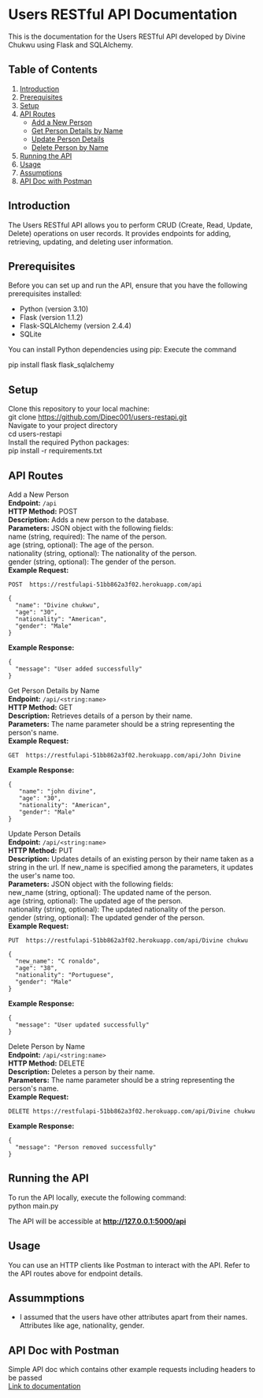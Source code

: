 # Users RESTful API Documentation

This is the documentation for the Users RESTful API developed by Divine Chukwu using Flask and SQLAlchemy.

## Table of Contents

1. [Introduction](#introduction)
2. [Prerequisites](#prerequisites)
3. [Setup](#setup)
4. [API Routes](#api-routes)
   - [Add a New Person](#add-a-new-person)
   - [Get Person Details by Name](#get-person-details-by-name)
   - [Update Person Details](#update-person-details)
   - [Delete Person by Name](#delete-person-by-name)
5. [Running the API](#running-the-api)
6. [Usage](#usage)
7. [Assumptions](#assumptions)
8. [API Doc with Postman](#api-doc-with-postman)


## Introduction

The Users RESTful API allows you to perform CRUD (Create, Read, Update, Delete) operations on user records. It provides endpoints for adding, retrieving, updating, and deleting user information.

## Prerequisites

Before you can set up and run the API, ensure that you have the following prerequisites installed:

- Python (version 3.10)
- Flask (version 1.1.2)
- Flask-SQLAlchemy (version 2.4.4)
- SQLite

You can install Python dependencies using pip:
Execute the command

pip install flask flask_sqlalchemy

## Setup

Clone this repository to your local machine: <br>
git clone https://github.com/Dipec001/users-restapi.git <br>
Navigate to your project directory <br>
cd users-restapi <br>
Install the required Python packages: <br>
pip install -r requirements.txt



## API Routes
Add a New Person <br>
**Endpoint:**  ```/api``` <br>
**HTTP Method:** POST <br>
**Description:** Adds a new person to the database. <br>
**Parameters:** JSON object with the following fields: <br>
name (string, required): The name of the person. <br>
age (string, optional): The age of the person. <br>
nationality (string, optional): The nationality of the person. <br>
gender (string, optional): The gender of the person. <br>
**Example Request:** <br>
```
POST  https://restfulapi-51bb862a3f02.herokuapp.com/api

{
  "name": "Divine chukwu",
  "age": "30",
  "nationality": "American",
  "gender": "Male"
}
```
**Example Response:** <br>
```
{
  "message": "User added successfully"
}
```

Get Person Details by Name <br>
**Endpoint:**  ```/api/<string:name>``` <br>
**HTTP Method:** GET <br>
**Description:** Retrieves details of a person by their name. <br>
**Parameters:** The name parameter should be a string representing the person's name. <br>
**Example Request:** <br>
```
GET  https://restfulapi-51bb862a3f02.herokuapp.com/api/John Divine
```
**Example Response:** <br>
```
{
   "name": "john divine",
   "age": "30",
   "nationality": "American",
   "gender": "Male"
}
```


Update Person Details <br>
**Endpoint:**  ```/api/<string:name>``` <br>
**HTTP Method:** PUT <br>
**Description:** Updates details of an existing person by their name taken as a string in the url. If new_name is specified among the parameters, it updates the user's name too. <br>
**Parameters:** JSON object with the following fields: <br>
new_name (string, optional): The updated name of the person. <br>
age (string, optional): The updated age of the person. <br>
nationality (string, optional): The updated nationality of the person. <br>
gender (string, optional): The updated gender of the person. <br>
**Example Request:** <br>
```
PUT  https://restfulapi-51bb862a3f02.herokuapp.com/api/Divine chukwu

{
  "new_name": "C ronaldo",
  "age": "38",
  "nationality": "Portuguese",
  "gender": "Male"
}
```
**Example Response:** <br>
```
{
  "message": "User updated successfully"
}
```

Delete Person by Name <br>
**Endpoint:**  ```/api/<string:name>``` <br>
**HTTP Method:** DELETE <br>
**Description:** Deletes a person by their name. <br>
**Parameters:** The name parameter should be a string representing the person's name. <br>
**Example Request:** <br>
```
DELETE https://restfulapi-51bb862a3f02.herokuapp.com/api/Divine chukwu
```
**Example Response:** <br>
```
{
  "message": "Person removed successfully"
}
```


## Running the API
To run the API locally, execute the following command: <br>
python main.py <br>

The API will be accessible at **http://127.0.0.1:5000/api** <br>

## Usage
You can use an HTTP clients like Postman to interact with the API. Refer to the API routes above for endpoint details. <br>

## Assummptions
- I assumed that the users have other attributes apart from their names. Attributes like age, nationality, gender.

## API Doc with Postman
Simple API doc which contains other example requests including headers to be passed <br>
<a href="https://documenter.getpostman.com/view/27596602/2s9YC2zYhr">Link to documentation</a>






